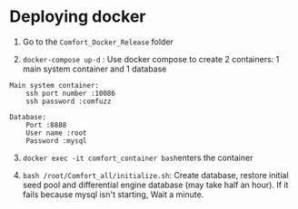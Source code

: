
# Deploying docker

1. Go to the `Comfort_Docker_Release` folder

2. `docker-compose up-d` : Use docker compose to create 2 containers: 1 main system container and 1 database
```
Main system container:
    ssh port number :10086
    ssh password :comfuzz

Database:
    Port :8888
    User name :root
    Password :mysql
```

3. `docker exec -it comfort_container bash`enters the container

4. `bash /root/Comfort_all/initialize.sh`: Create database, restore initial seed pool and differential engine database (may take half an hour). If it fails because mysql isn't starting, Wait a minute.